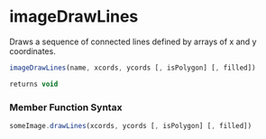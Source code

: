 # imageDrawLines

Draws a sequence of connected lines defined by arrays of x and y coordinates.

```javascript
imageDrawLines(name, xcords, ycords [, isPolygon] [, filled])
```

```javascript
returns void
```
### Member Function Syntax

```javascript
someImage.drawLines(xcords, ycords [, isPolygon] [, filled])
```
